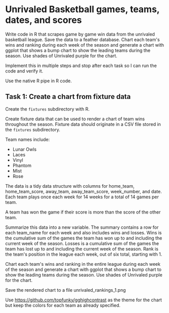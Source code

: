 # Unrivaled Basketball games, teams, dates, and scores

Write code in R that scrapes game by game win data from the unrivaled basketball league. Save the data to a feather database. Chart each team's wins and ranking during each week of the season and generate a chart with ggplot that shows a bump chart to show the leading teams during the season. Use shades of Unrivaled purple for the chart.

Implement this in multiple steps and stop after each task so I can run the code and verify it.

Use the native R pipe in R code.

## Task 1: Create a chart from fixture data

Create the `fixtures` subdirectory with R.

Create fixture data that can be used to render a chart of team wins throughout the season. Fixture data should originate in a CSV file stored in the `fixtures` subdirectory.

Team names include:

- Lunar Owls
- Laces
- Vinyl
- Phantom
- Mist
- Rose

The data is a tidy data structure with columns for home_team, home_team_score, away_team, away_team_score, week_number, and date. Each team plays once each week for 14 weeks for a total of 14 games per team.

A team has won the game if their score is more than the score of the other team.

Summarize this data into a new variable. The summary contains a row for each team_name for each week and also includes wins and losses. Wins is the cumulative sum of the games the team has won up to and including the current week of the season. Losses is a cumulative sum of the games the team has lost up to and including the current week of the season. Rank is the team's position in the league each week, out of six total, starting with 1.

Chart each team's wins and ranking in the entire league during each week of the season and generate a chart with ggplot that shows a bump chart to show the leading teams during the season. Use shades of Unrivaled purple for the chart.

Save the rendered chart to a file unrivaled_rankings_1.png

Use https://github.com/topfunky/gghighcontrast as the theme for the chart but keep the colors for each team as already specified.

